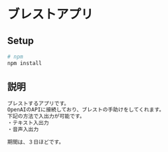 # ブレストアプリ

## Setup
```bash
# npm
npm install
```

## 説明
```bash
ブレストするアプリです。
OpenAIのAPIに接続しており、ブレストの手助けをしてくれます。
下記の方法で入出力が可能です。
・テキスト入出力
・音声入出力

期間は、３日ほどです。
```
